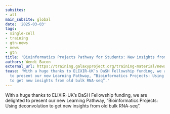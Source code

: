 ```yaml
---
subsites:
- all
main_subsite: global
date: '2025-03-03'
tags:
- single-cell
- training
- gtn-news
- news
- gtn
title: 'Bioinformatics Projects Pathway for Students: New insights from public data!'
authors: Wendi Bacon
external_url: https://training.galaxyproject.org/training-material/news/2025/03/03/deconvo-project.html
tease: 'With a huge thanks to ELIXIR-UK’s DaSH Fellowship funding, we are delighted
  to present our new Learning Pathway, “Bioinformatics Projects: Using deconvolution
  to get new insights from old bulk RNA-seq”.'
---
```

With a huge thanks to ELIXIR-UK’s DaSH Fellowship funding, we are delighted to present our new Learning Pathway, “Bioinformatics Projects: Using deconvolution to get new insights from old bulk RNA-seq”.